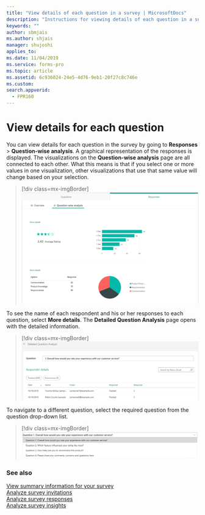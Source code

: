 ```yaml
---
title: "View details of each question in a survey | MicrosoftDocs"
description: "Instructions for viewing details of each question in a survey"
keywords: ""
author: sbmjais
ms.author: shjais
manager: shujoshi
applies_to: 
ms.date: 11/04/2019
ms.service: forms-pro
ms.topic: article
ms.assetid: 6c936024-24e5-4d76-9eb1-20f27c8c746e
ms.custom: 
search.appverid:
  - FPR160
---
```


# View details for each question

You can view details for each question in the survey by going to **Responses** &gt; **Question-wise analysis**. A graphical representation of the responses is displayed. The visualizations on the **Question-wise analysis** page are all connected to each other. What this means is that if you select one or more values in one visualization, other visualizations that use that same value will change based on your selection.

> [!div class=mx-imgBorder]
> ![Question responses summary](media/ques-responses.png "Question responses summary")

To see the name of each respondent and his or her responses to each question, select **More details**. The **Detailed Question Analysis** page opens with the detailed information.

> [!div class=mx-imgBorder]
> ![Detailed Question Analysis page](media/detail-ques-analysis.png "Detailed Question Analysis page")

To navigate to a different question, select the required question from the question drop-down list.

> [!div class=mx-imgBorder]
> ![Navigate to a different question](media/navigate-ques.png "Navigate to a different question")

### See also

[View summary information for your survey](view-summary-information.md)<br>
[Analyze survey invitations](analyze-survey-invitations.md)<br>
[Analyze survey responses](analyze-survey-responses.md)<br>
[Analyze survey insights](analyze-survey-insights.md)
